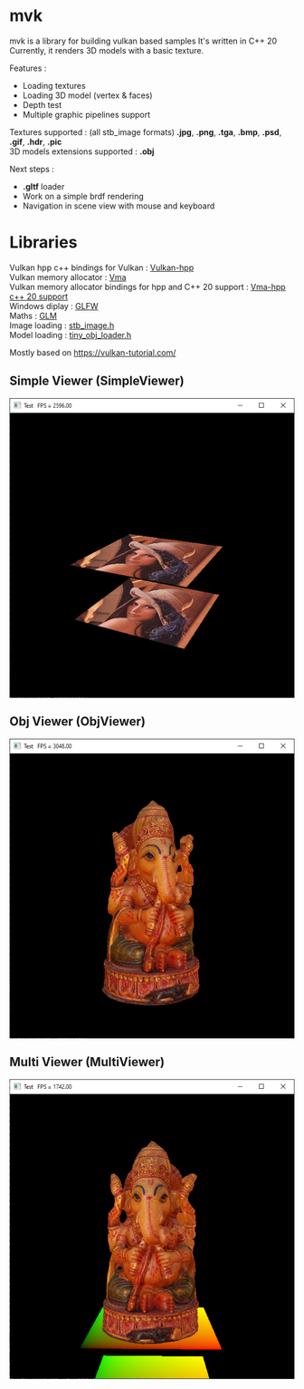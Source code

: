 # mvk 
mvk is a library for building vulkan based samples
It's written in C++ 20</br>
Currently, it renders 3D models with a basic texture.</br>

Features : 
- Loading textures
- Loading 3D model (vertex & faces)
- Depth test
- Multiple graphic pipelines support

Textures supported : (all stb_image formats) **.jpg**, **.png**, **.tga**, **.bmp**, **.psd**, **.gif**, **.hdr**, **.pic** </br>
3D models extensions supported : **.obj**

Next steps :
- **.gltf** loader
- Work on a simple brdf rendering
- Navigation in scene view with mouse and keyboard

# Libraries
Vulkan hpp c++ bindings for Vulkan : [Vulkan-hpp](https://github.com/KhronosGroup/Vulkan-Hpp)</br>
Vulkan memory allocator : [Vma](https://github.com/GPUOpen-LibrariesAndSDKs/VulkanMemoryAllocator)</br>
Vulkan memory allocator bindings for hpp and C++ 20 support : [Vma-hpp c++ 20 support](https://github.com/Cvelth/VulkanMemoryAllocator-Hpp_fork.git)</br>
Windows diplay : [GLFW](https://www.glfw.org/)</br>
Maths : [GLM](https://glm.g-truc.net/0.9.9/index.html)</br>
Image loading : [stb_image.h](https://github.com/nothings/stb/blob/master/stb_image.h)</br>
Model loading : [tiny_obj_loader.h](https://github.com/tinyobjloader/tinyobjloader)</br>

Mostly based on https://vulkan-tutorial.com/

## Simple Viewer (SimpleViewer)

<img src="/captures/simpleviewer.png" style="display:block; margin:auto"/>

## Obj Viewer (ObjViewer)

<img src="/captures/objviewer.png" style="display:block; margin:auto"/>

## Multi Viewer (MultiViewer)

<img src="/captures/multiviewer.png" style="display:block; margin:auto"/>
